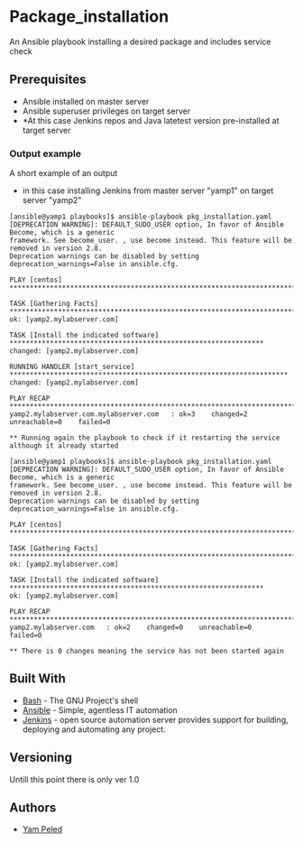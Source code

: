 # Package_installation
An Ansible playbook installing a desired package and includes service check

## Prerequisites

- Ansible installed on master server
- Ansible superuser privileges on target server
- *At this case Jenkins repos and Java latetest version pre-installed at target server

### Output example

A short example of an output
- in this case installing Jenkins from master server "yamp1" on target server "yamp2"

```
[ansible@yamp1 playbooks]$ ansible-playbook pkg_installation.yaml 
[DEPRECATION WARNING]: DEFAULT_SUDO_USER option, In favor of Ansible Become, which is a generic 
framework. See become_user. , use become instead. This feature will be removed in version 2.8. 
Deprecation warnings can be disabled by setting deprecation_warnings=False in ansible.cfg.

PLAY [centos] ***************************************************************************************

TASK [Gathering Facts] ******************************************************************************
ok: [yamp2.mylabserver.com]

TASK [Install the indicated software] ***************************************************************
changed: [yamp2.mylabserver.com]

RUNNING HANDLER [start_service] *********************************************************************
changed: [yamp2.mylabserver.com]

PLAY RECAP ******************************************************************************************
yamp2.mylabserver.com.mylabserver.com   : ok=3    changed=2    unreachable=0    failed=0   

** Running again the playbook to check if it restarting the service although it already started

[ansible@yamp1 playbooks]$ ansible-playbook pkg_installation.yaml 
[DEPRECATION WARNING]: DEFAULT_SUDO_USER option, In favor of Ansible Become, which is a generic 
framework. See become_user. , use become instead. This feature will be removed in version 2.8. 
Deprecation warnings can be disabled by setting deprecation_warnings=False in ansible.cfg.

PLAY [centos] ***************************************************************************************

TASK [Gathering Facts] ******************************************************************************
ok: [yamp2.mylabserver.com]

TASK [Install the indicated software] ***************************************************************
ok: [yamp2.mylabserver.com]

PLAY RECAP ******************************************************************************************
yamp2.mylabserver.com   : ok=2    changed=0    unreachable=0    failed=0   

** There is 0 changes meaning the service has not been started again

```

## Built With

* [Bash](https://www.gnu.org/software/bash/) - The GNU Project's shell
* [Ansible](https://www.ansible.com/) - Simple, agentless IT automation
* [Jenkins](https://jenkins.io/) -  open source automation server provides support for building, deploying and automating any project.

## Versioning

Untill this point there is only ver 1.0

## Authors

* [Yam Peled](https://github.com/yampeled1)
